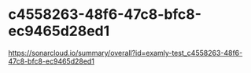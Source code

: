 # c4558263-48f6-47c8-bfc8-ec9465d28ed1
https://sonarcloud.io/summary/overall?id=examly-test_c4558263-48f6-47c8-bfc8-ec9465d28ed1

